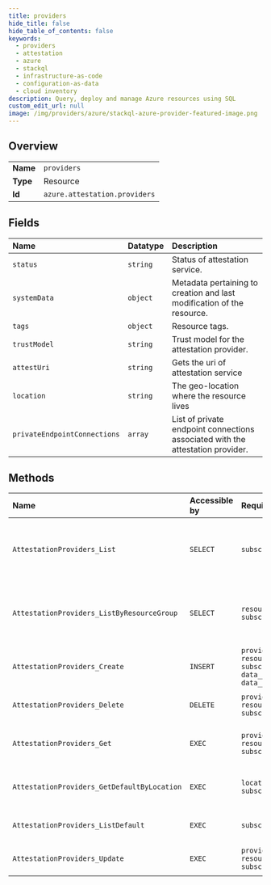 ```yaml
---
title: providers
hide_title: false
hide_table_of_contents: false
keywords:
  - providers
  - attestation
  - azure    
  - stackql
  - infrastructure-as-code
  - configuration-as-data
  - cloud inventory
description: Query, deploy and manage Azure resources using SQL
custom_edit_url: null
image: /img/providers/azure/stackql-azure-provider-featured-image.png
---
```

  
    

## Overview
<table><tbody>
<tr><td><b>Name</b></td><td><code>providers</code></td></tr>
<tr><td><b>Type</b></td><td>Resource</td></tr>
<tr><td><b>Id</b></td><td><code>azure.attestation.providers</code></td></tr>
</tbody></table>

## Fields
| Name | Datatype | Description |
|:-----|:---------|:------------|
| `status` | `string` | Status of attestation service. |
| `systemData` | `object` | Metadata pertaining to creation and last modification of the resource. |
| `tags` | `object` | Resource tags. |
| `trustModel` | `string` | Trust model for the attestation provider. |
| `attestUri` | `string` | Gets the uri of attestation service |
| `location` | `string` | The geo-location where the resource lives |
| `privateEndpointConnections` | `array` | List of private endpoint connections associated with the attestation provider. |
## Methods
| Name | Accessible by | Required Params | Description |
|:-----|:--------------|:----------------|:------------|
| `AttestationProviders_List` | `SELECT` | `subscriptionId` | Returns a list of attestation providers in a subscription. |
| `AttestationProviders_ListByResourceGroup` | `SELECT` | `resourceGroupName, subscriptionId` | Returns attestation providers list in a resource group. |
| `AttestationProviders_Create` | `INSERT` | `providerName, resourceGroupName, subscriptionId, data__location, data__properties` | Creates a new Attestation Provider. |
| `AttestationProviders_Delete` | `DELETE` | `providerName, resourceGroupName, subscriptionId` | Delete Attestation Service. |
| `AttestationProviders_Get` | `EXEC` | `providerName, resourceGroupName, subscriptionId` | Get the status of Attestation Provider. |
| `AttestationProviders_GetDefaultByLocation` | `EXEC` | `location, subscriptionId` | Get the default provider by location. |
| `AttestationProviders_ListDefault` | `EXEC` | `subscriptionId` | Get the default provider |
| `AttestationProviders_Update` | `EXEC` | `providerName, resourceGroupName, subscriptionId` | Updates the Attestation Provider. |
